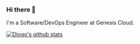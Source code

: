 ### Hi there 👋

I'm a Software/DevOps Engineer at Genesis Cloud.

[![Diogo's github stats](https://github-readme-stats.vercel.app/api?username=diogopms)](https://github.com/diogopms)

<!--
Here are some ideas to get you started:

- 🔭 I’m currently working on ...
- 🌱 I’m currently learning ...
- 👯 I’m looking to collaborate on ...
- 🤔 I’m looking for help with ...
- 💬 Ask me about ...
- 📫 How to reach me: ...
- 😄 Pronouns: ...
- ⚡ Fun fact: ...
-->
